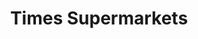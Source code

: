 ---
title: "Times Supermarkets"
url: /kaneohe/times-supermarkets-kamehameha-highway/
shop: supermarket
---
